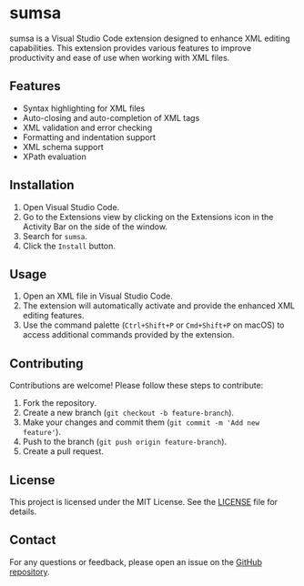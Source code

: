 # sumsa

sumsa is a Visual Studio Code extension designed to enhance XML editing capabilities. This extension provides various features to improve productivity and ease of use when working with XML files.

## Features

- Syntax highlighting for XML files
- Auto-closing and auto-completion of XML tags
- XML validation and error checking
- Formatting and indentation support
- XML schema support
- XPath evaluation

## Installation

1. Open Visual Studio Code.
2. Go to the Extensions view by clicking on the Extensions icon in the Activity Bar on the side of the window.
3. Search for `sumsa`.
4. Click the `Install` button.

## Usage

1. Open an XML file in Visual Studio Code.
2. The extension will automatically activate and provide the enhanced XML editing features.
3. Use the command palette (`Ctrl+Shift+P` or `Cmd+Shift+P` on macOS) to access additional commands provided by the extension.

## Contributing

Contributions are welcome! Please follow these steps to contribute:

1. Fork the repository.
2. Create a new branch (`git checkout -b feature-branch`).
3. Make your changes and commit them (`git commit -m 'Add new feature'`).
4. Push to the branch (`git push origin feature-branch`).
5. Create a pull request.

## License

This project is licensed under the MIT License. See the [LICENSE](LICENSE) file for details.

## Contact

For any questions or feedback, please open an issue on the [GitHub repository](https://github.com/yourusername/sumsa).
